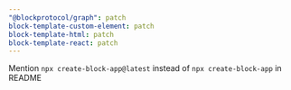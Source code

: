 ```yaml
---
"@blockprotocol/graph": patch
block-template-custom-element: patch
block-template-html: patch
block-template-react: patch
---
```


Mention `npx create-block-app@latest` instead of `npx create-block-app` in README
